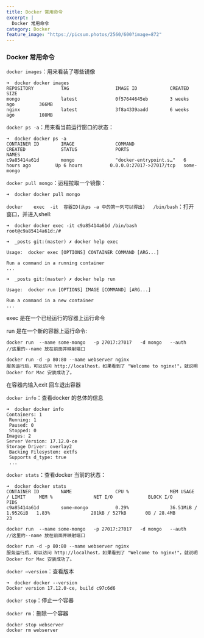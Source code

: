 ```yaml
---
title: Docker 常用命令
excerpt: |
  Docker 常用命令
category: Docker
feature_image: "https://picsum.photos/2560/600?image=872"
---
```

### Docker 常用命令

`docker images`：用来看装了哪些镜像

```
➜  docker docker images
REPOSITORY          TAG                 IMAGE ID            CREATED             SIZE
mongo               latest              0f57644645eb        3 weeks ago         366MB
nginx               latest              3f8a4339aadd        6 weeks ago         108MB
```

`docker ps -a`：用来看当前运行窗口的状态：

```
➜  docker docker ps -a
CONTAINER ID        IMAGE               COMMAND                  CREATED             STATUS              PORTS                      NAMES
c9a85414a61d        mongo               "docker-entrypoint.s…"   6 hours ago         Up 6 hours          0.0.0.0:27017->27017/tcp   some-mongo
```

`docker pull mongo`：运程拉取一个镜像：

```
➜  docker docker pull mongo
```

`docker    exec  -it  容器ID(从ps -a 中的第一列可以得出)   /bin/bash`：打开窗口，并进入shell:

```
➜  docker docker exec -it c9a85414a61d /bin/bash
root@c9a85414a61d:/#
```

```
➜  _posts git:(master) ✗ docker help exec

Usage:	docker exec [OPTIONS] CONTAINER COMMAND [ARG...]

Run a command in a running container
...

➜  _posts git:(master) ✗ docker help run

Usage:	docker run [OPTIONS] IMAGE [COMMAND] [ARG...]

Run a command in a new container
...
```

exec 是在一个已经运行的容器上运行命令

run 是在一个新的容器上运行命令:

```
docker run  --name some-mongo   -p 27017:27017   -d mongo   --auth     //这里的--name 放在前面并映射端口

docker run -d -p 80:80 --name webserver nginx
服务运行后，可以访问 http://localhost，如果看到了 "Welcome to nginx!"，就说明 Docker for Mac 安装成功了。
```

在容器内输入exit 回车退出容器

`docker info`：查看docker 的总体的信息

```
➜  docker docker info
Containers: 1
 Running: 1
 Paused: 0
 Stopped: 0
Images: 2
Server Version: 17.12.0-ce
Storage Driver: overlay2
 Backing Filesystem: extfs
 Supports d_type: true
 ...
```

`docker stats`：查看docker 当前的状态：

```
➜  docker docker stats
CONTAINER ID        NAME                CPU %               MEM USAGE / LIMIT     MEM %               NET I/O             BLOCK I/O           PIDS
c9a85414a61d        some-mongo          0.29%               36.51MiB / 1.952GiB   1.83%               281kB / 527kB       0B / 28.4MB         23
```

```
docker run  --name some-mongo   -p 27017:27017   -d mongo   --auth     //这里的--name 放在前面并映射端口

docker run -d -p 80:80 --name webserver nginx
服务运行后，可以访问 http://localhost，如果看到了 "Welcome to nginx!"，就说明 Docker for Mac 安装成功了。
```

`docker —version`：查看版本

```
➜  docker docker --version
Docker version 17.12.0-ce, build c97c6d6
```

`docker stop`：停止一个容器

`docker rm`：删除一个容器

```
docker stop webserver
docker rm webserver
```







